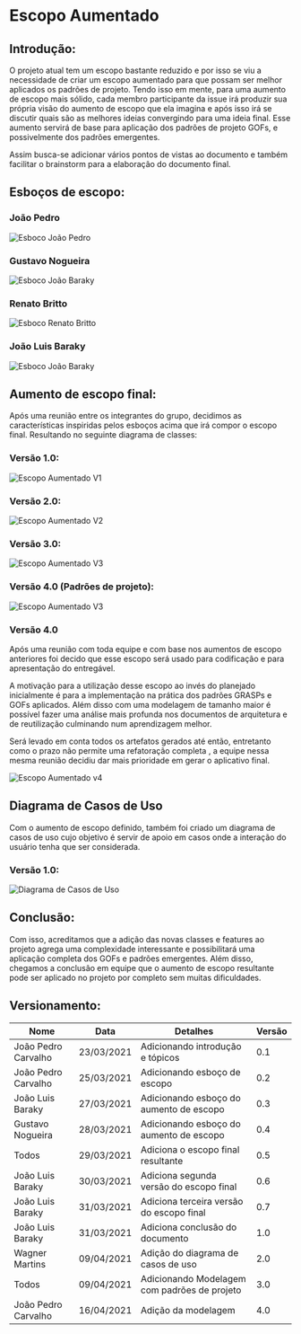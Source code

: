 # Escopo Aumentado

## Introdução: 

O projeto atual tem um escopo bastante reduzido e por isso se viu a necessidade de criar um escopo aumentado para que possam ser melhor aplicados os padrões de projeto. Tendo isso em mente, para uma aumento de escopo mais sólido, cada membro participante da issue irá produzir sua própria visão do aumento de escopo que ela imagina e após isso irá se discutir quais são as melhores ideias convergindo para uma ideia final. Esse aumento servirá de base para aplicação dos padrões de projeto GOFs, e possivelmente dos padrões emergentes. 

Assim busca-se adicionar vários pontos de vistas ao documento e também facilitar o brainstorm para a elaboração do documento final.

## Esboços de escopo:

### João Pedro 
![Esboco João Pedro](./img/Esboco_joao_pedro.png)

### Gustavo Nogueira
![Esboco João Baraky](./img/esboco_gustavo_nogueira.png)

### Renato Britto
![Esboco Renato Britto](./img/esboco_renato_britto.png)

### João Luis Baraky
![Esboco João Baraky](./img/esboco_joao_baraky.png)

## Aumento de escopo final:
Após uma reunião entre os integrantes do grupo, decidimos as características inspiridas pelos esboços acima que irá compor o escopo final. Resultando no seguinte diagrama de classes:

### Versão 1.0:
![Escopo Aumentado V1](./img/escopo_aumentado_v1.png)

### Versão 2.0:
![Escopo Aumentado V2](./img/escopo_aumentado_v2.png)

### Versão 3.0:
![Escopo Aumentado V3](./img/escopo_aumentado_v3.png)

### Versão 4.0 (Padrões de projeto):
![Escopo Aumentado V3](./img/class-MAIN.png)

### Versão 4.0

Após uma reunião com toda equipe e com base nos aumentos de escopo anteriores foi decido que esse escopo será usado para codificação e para apresentação do entregável.

A motivação para a utilização desse escopo ao invés do planejado inicialmente é para a implementação na prática dos padrões GRASPs e GOFs aplicados. Além disso com uma modelagem de tamanho maior é possível fazer uma análise mais profunda nos documentos de arquitetura e de reutilização culminando num aprendizagem melhor.

Será levado em conta todos os artefatos gerados até então, entretanto como o prazo não permite uma refatoração completa , a equipe nessa mesma reunião decidiu dar mais prioridade em gerar o aplicativo final. 

![Escopo Aumentado v4](./img/Sugestao.png)

## Diagrama de Casos de Uso

Com o aumento de escopo definido, também foi criado um diagrama de casos de uso cujo objetivo é servir de apoio em casos onde a interação do usuário tenha que ser considerada.

### Versão 1.0:
![Diagrama de Casos de Uso](img/escopo_up_use_cases.png)

## Conclusão:
Com isso, acreditamos que a adição das novas classes e features ao projeto agrega uma complexidade interessante e possibilitará uma aplicação completa dos GOFs e padrões emergentes. Além disso, chegamos a conclusão em equipe que o aumento de escopo resultante pode ser aplicado no projeto por completo sem muitas dificuldades.

## Versionamento:

| Nome | Data | Detalhes | Versão |
|---|---|---|---|
| João Pedro Carvalho | 23/03/2021 | Adicionando introdução e tópicos | 0.1 |
| João Pedro Carvalho | 25/03/2021 | Adicionando esboço de escopo | 0.2 |
| João Luis Baraky | 27/03/2021 | Adicionando esboço do aumento de escopo | 0.3 |
| Gustavo Nogueira | 28/03/2021 | Adicionando esboço do aumento de escopo | 0.4 |
| Todos | 29/03/2021 | Adiciona o escopo final resultante | 0.5 |
| João Luis Baraky | 30/03/2021 | Adiciona segunda versão do escopo final | 0.6 |
| João Luis Baraky | 31/03/2021 | Adiciona terceira versão do escopo final | 0.7 |
| João Luis Baraky | 31/03/2021 | Adiciona conclusão do documento | 1.0 |
| Wagner Martins | 09/04/2021 | Adição do diagrama de casos de uso | 2.0 |
| Todos | 09/04/2021 | Adicionando Modelagem com padrões de projeto | 3.0 |
| João Pedro Carvalho | 16/04/2021 | Adição da modelagem  | 4.0 |
